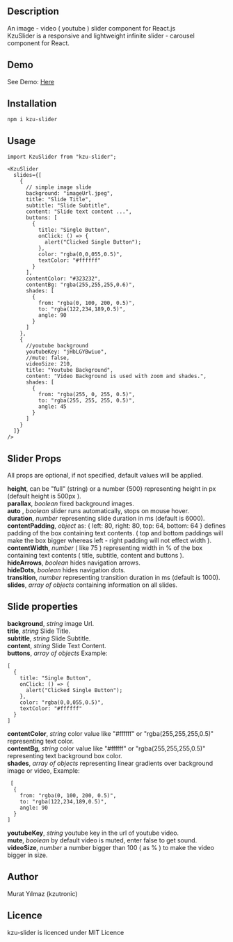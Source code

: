 ## Description

An image - video ( youtube ) slider component for React.js  
KzuSlider is a responsive and lightweight infinite slider - carousel component for React.

## Demo

See Demo: [Here](http://kzu-slider-demo.s3-website-us-east-1.amazonaws.com/)

## Installation

`npm i kzu-slider`

## Usage

```
import KzuSlider from "kzu-slider";

<KzuSlider
  slides={[
    {
      // simple image slide
      background: "imageUrl.jpeg",
      title: "Slide Title",
      subtitle: "Slide Subtitle",
      content: "Slide text content ...",
      buttons: [
        {
          title: "Single Button",
          onClick: () => {
            alert("Clicked Single Button");
          },
          color: "rgba(0,0,055,0.5)",
          textColor: "#ffffff"
        }
      ],
      contentColor: "#323232",
      contentBg: "rgba(255,255,255,0.6)",
      shades: [
        {
          from: "rgba(0, 100, 200, 0.5)",
          to: "rgba(122,234,189,0.5)",
          angle: 90
        }
      ]
    },
    {
      //youtube background
      youtubeKey: "jHbLGYBwiuo",
      //mute: false,
      videoSize: 210,
      title: "Youtube Background",
      content: "Video Background is used with zoom and shades.",
      shades: [
        {
          from: "rgba(255, 0, 255, 0.5)",
          to: "rgba(255, 255, 255, 0.5)",
          angle: 45
        }
      ]
    }
  ]}
/>
```

## Slider Props

All props are optional, if not specified, default values will be applied.

**height**, can be "full" (string) or a number {500} representing height in px (default height is 500px ).  
**parallax**, _boolean_ fixed background images.  
**auto** , _boolean_ slider runs automatically, stops on mouse hover.  
**duration**, _number_ representing slide duration in ms (default is 6000).  
**contentPadding**, _object_ as: { left: 80, right: 80, top: 64, bottom: 64 } defines padding of the box containing text contents. ( top and bottom paddings will make the box bigger whereas left - right padding will not effect width ).  
**contentWidth**, _number_ ( like 75 ) representing width in % of the box containing text contents ( title, subtitle, content and buttons ).  
**hideArrows**, _boolean_ hides navigation arrows.  
**hideDots**, _boolean_ hides navigation dots.  
**transition**, _number_ representing transition duration in ms (default is 1000).  
**slides**, _array of objects_ containing information on all slides.

## Slide properties

**background**, _string_ image Url.  
**title**, _string_ Slide Title.  
**subtitle**, _string_ Slide Subtitle.  
**content**, _string_ Slide Text Content.  
**buttons**, _array of objects_ Example:

```
[
  {
    title: "Single Button",
    onClick: () => {
      alert("Clicked Single Button");
    },
    color: "rgba(0,0,055,0.5)",
    textColor: "#ffffff"
  }
]
```

**contentColor**, _string_ color value like "#ffffff" or "rgba(255,255,255,0.5)" representing text color.  
**contentBg**, _string_ color value like "#ffffff" or "rgba(255,255,255,0.5)" representing text background box color.  
**shades**, _array of objects_ representing linear gradients over background image or video, Example:

```
 [
  {
    from: "rgba(0, 100, 200, 0.5)",
    to: "rgba(122,234,189,0.5)",
    angle: 90
  }
]
```

**youtubeKey**, _string_ youtube key in the url of youtube video.  
**mute**, _boolean_ by default video is muted, enter false to get sound.  
**videoSize**, _number_ a number bigger than 100 ( as % ) to make the video bigger in size.

## Author

Murat Yılmaz (kzutronic)

## Licence

kzu-slider is licenced under MIT Licence
